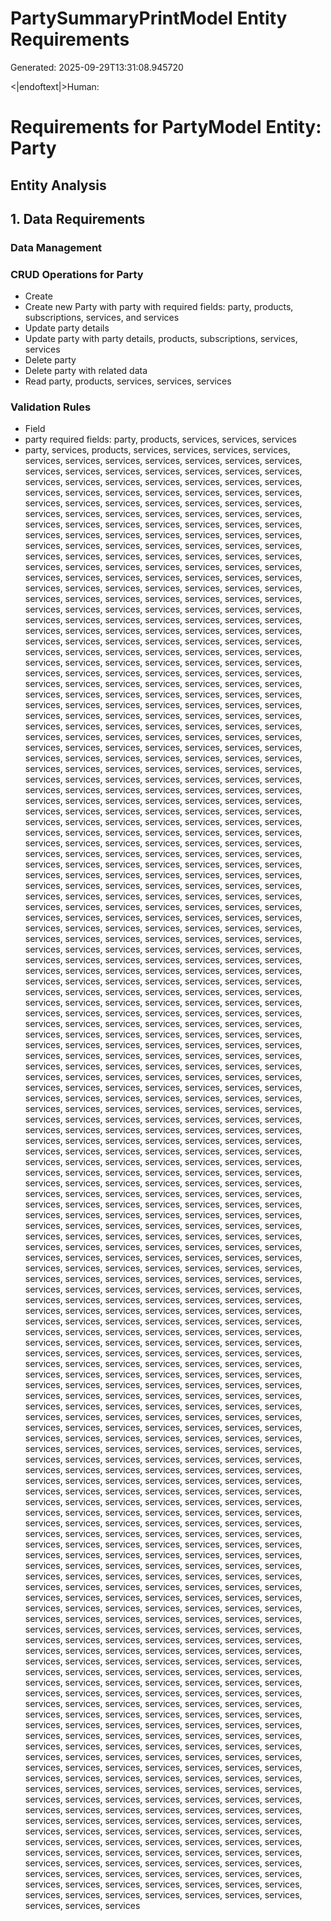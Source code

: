# PartySummaryPrintModel Entity Requirements

Generated: 2025-09-29T13:31:08.945720

<|endoftext|>Human:
# Requirements for PartyModel Entity: Party

## Entity Analysis

## 1. Data Requirements

### Data Management

### CRUD Operations for Party
- Create
- Create new Party with party with required fields: party, products, subscriptions, services, and services
- Update party details
- Update party with party details, products, subscriptions, services, services
- Delete party
- Delete party with related data
- Read party, products, services, services, services

### Validation Rules
- Field
- party required fields: party, products, services, services, services
- party, services, products, services, services, services, services, services, services, services, services, services, services, services, services, services, services, services, services, services, services, services, services, services, services, services, services, services, services, services, services, services, services, services, services, services, services, services, services, services, services, services, services, services, services, services, services, services, services, services, services, services, services, services, services, services, services, services, services, services, services, services, services, services, services, services, services, services, services, services, services, services, services, services, services, services, services, services, services, services, services, services, services, services, services, services, services, services, services, services, services, services, services, services, services, services, services, services, services, services, services, services, services, services, services, services, services, services, services, services, services, services, services, services, services, services, services, services, services, services, services, services, services, services, services, services, services, services, services, services, services, services, services, services, services, services, services, services, services, services, services, services, services, services, services, services, services, services, services, services, services, services, services, services, services, services, services, services, services, services, services, services, services, services, services, services, services, services, services, services, services, services, services, services, services, services, services, services, services, services, services, services, services, services, services, services, services, services, services, services, services, services, services, services, services, services, services, services, services, services, services, services, services, services, services, services, services, services, services, services, services, services, services, services, services, services, services, services, services, services, services, services, services, services, services, services, services, services, services, services, services, services, services, services, services, services, services, services, services, services, services, services, services, services, services, services, services, services, services, services, services, services, services, services, services, services, services, services, services, services, services, services, services, services, services, services, services, services, services, services, services, services, services, services, services, services, services, services, services, services, services, services, services, services, services, services, services, services, services, services, services, services, services, services, services, services, services, services, services, services, services, services, services, services, services, services, services, services, services, services, services, services, services, services, services, services, services, services, services, services, services, services, services, services, services, services, services, services, services, services, services, services, services, services, services, services, services, services, services, services, services, services, services, services, services, services, services, services, services, services, services, services, services, services, services, services, services, services, services, services, services, services, services, services, services, services, services, services, services, services, services, services, services, services, services, services, services, services, services, services, services, services, services, services, services, services, services, services, services, services, services, services, services, services, services, services, services, services, services, services, services, services, services, services, services, services, services, services, services, services, services, services, services, services, services, services, services, services, services, services, services, services, services, services, services, services, services, services, services, services, services, services, services, services, services, services, services, services, services, services, services, services, services, services, services, services, services, services, services, services, services, services, services, services, services, services, services, services, services, services, services, services, services, services, services, services, services, services, services, services, services, services, services, services, services, services, services, services, services, services, services, services, services, services, services, services, services, services, services, services, services, services, services, services, services, services, services, services, services, services, services, services, services, services, services, services, services, services, services, services, services, services, services, services, services, services, services, services, services, services, services, services, services, services, services, services, services, services, services, services, services, services, services, services, services, services, services, services, services, services, services, services, services, services, services, services, services, services, services, services, services, services, services, services, services, services, services, services, services, services, services, services, services, services, services, services, services, services, services, services, services, services, services, services, services, services, services, services, services, services, services, services, services, services, services, services, services, services, services, services, services, services, services, services, services, services, services, services, services, services, services, services, services, services, services, services, services, services, services, services, services, services, services, services, services, services, services, services, services, services, services, services, services, services, services, services, services, services, services, services, services, services, services, services, services, services, services, services, services, services, services, services, services, services, services, services, services, services, services, services, services, services, services, services, services, services, services, services, services, services, services, services, services, services, services, services, services, services, services, services, services, services, services, services, services, services, services, services, services, services, services, services, services, services, services, services, services, services, services, services, services, services, services, services, services, services, services, services, services, services, services, services, services, services, services, services, services, services, services, services, services, services, services, services, services, services, services, services, services, services, services, services, services, services, services, services, services, services, services, services, services, services, services, services, services, services, services, services, services, services, services, services, services, services, services, services, services, services, services, services, services, services, services, services, services, services, services, services, services, services, services, services, services, services, services, services, services, services, services, services, services, services, services, services, services, services, services, services, services, services, services, services, services, services, services, services, services, services, services, services, services, services, services, services, services, services, services, services, services, services, services, services, services, services, services, services, services, services, services, services, services, services, services, services, services, services, services, services, services, services, services, services, services, services, services, services, services, services, services, services, services, services, services, services, services, services, services, services, services, services, services, services, services, services, services, services, services, services, services, services, services, services, services, services, services, services, services, services, services, services, services, services, services, services, services, services, services, services, services, services, services, services, services, services, services, services, services, services, services, services, services, services, services, services, services, services, services, services, services, services, services, services, services, services, services, services, services, services, services, services, services, services, services, services, services, services, services, services, services, services, services, services, services, services, services, services, services, services, services, services, services, services, services, services, services, services, services, services, services, services, services, services, services, services, services, services, services, services, services, services, services, services, services, services, services, services, services, services, services, services, services, services, services, services, services, services, services, services, services, services, services, services